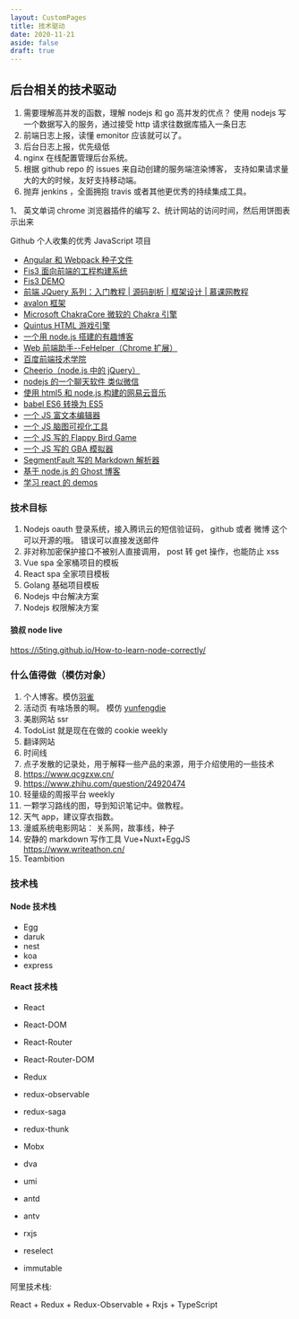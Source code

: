 ```yaml
---
layout: CustomPages
title: 技术驱动
date: 2020-11-21
aside: false
draft: true
---
```


## 后台相关的技术驱动

1. 需要理解高并发的函数，理解 nodejs 和 go 高并发的优点？ 使用 nodejs 写一个数据写入的服务，通过接受 http 请求往数据库插入一条日志
2. 前端日志上报，读懂 emonitor 应该就可以了。
3. 后台日志上报，优先级低
4. nginx 在线配置管理后台系统。
5. 根据 github repo 的 issues 来自动创建的服务端渲染博客， 支持如果请求量大的大的时候，友好支持移动端。
6. 抛弃 jenkins ，全面拥抱 travis 或者其他更优秀的持续集成工具。

1、 英文单词 chrome 浏览器插件的编写
2、统计网站的访问时间，然后用饼图表示出来

Github 个人收集的优秀 JavaScript 项目

- [Angular 和 Webpack 种子文件](https://github.com/AngularClass/angular2-webpack-starter)
- [Fis3 面向前端的工程构建系统](https://github.com/fex-team/fis3)
- [Fis3 DEMO](https://github.com/fex-team/fis3-demo)
- [前端 JQuery 系列：入门教程 | 源码剖析 | 框架设计 | 慕课网教程](https://github.com/JsAaron/jQuery)
- [avalon 框架](https://github.com/RubyLouvre/avalon)
- [Microsoft ChakraCore 微软的 Chakra 引擎](https://github.com/Microsoft/ChakraCore)
- [Quintus HTML 游戏引擎](https://github.com/cykod/Quintus)
- [一个用 node.js 搭建的有趣博客](https://github.com/STRML/strml.net)
- [Web 前端助手--FeHelper（Chrome 扩展）](https://github.com/zxlie/FeHelper)
- [百度前端技术学院](https://github.com/baidu-ife/ife)
- [Cheerio（node.js 中的 jQuery）](https://github.com/cheeriojs/cheerio)
- [nodejs 的一个聊天软件 类似微信](https://github.com/BryanYang/freechat)
- [使用 html5 和 node.js 构建的网易云音乐](https://github.com/stkevintan/Cube)
- [babel ES6 转换为 ES5](https://github.com/babel/babel)
- [一个 JS 富文本编辑器](https://github.com/fex-team/ueditor)
- [一个 JS 脑图可视化工具](https://github.com/fex-team/kityminder-core)
- [一个 JS 写的 Flappy Bird Game](https://github.com/ellisonleao/clumsy-bird)
- [一个 JS 写的 GBA 模拟器](https://github.com/taisel/IodineGBA)
- [SegmentFault 写的 Markdown 解析器](https://github.com/SegmentFault/HyperDown.js)
- [基于 node.js 的 Ghost 博客](https://github.com/TryGhost/Ghost)
- [学习 react 的 demos](https://github.com/ruanyf/react-demos)

### 技术目标

1. Nodejs oauth 登录系统，接入腾讯云的短信验证码， github 或者 微博 这个可以开源的哦。 错误可以直接发送邮件
2. 非对称加密保护接口不被别人直接调用， post 转 get 操作，也能防止 xss
3. Vue spa 全家桶项目的模板
4. React spa 全家项目模板
5. Golang 基础项目模板
6. Nodejs 中台解决方案
7. Nodejs 权限解决方案

#### 狼叔 node live

https://i5ting.github.io/How-to-learn-node-correctly/

### 什么值得做（模仿对象）

1. 个人博客。模仿[羽雀](https://www.yuque.com/)
1. 活动页 有啥场景的啊。 模仿 [yunfengdie](yunfengdie.com)
1. 美剧网站 ssr
1. TodoList 就是现在在做的 cookie weekly
1. 翻译网站
1. 时间线
1. 点子发散的记录处，用于解释一些产品的来源，用于介绍使用的一些技术
1. https://www.qcgzxw.cn/
1. https://www.zhihu.com/question/24920474
1. 轻量级的周报平台 weekly
1. 一颗学习路线的图，导到知识笔记中。做教程。
1. 天气 app，建议穿衣指数。
1. 漫威系统电影网站： 关系网，故事线，种子
1. 安静的 markdown 写作工具 Vue+Nuxt+EggJS https://www.writeathon.cn/
1. Teambition

### 技术栈

#### Node 技术栈

- Egg
- daruk
- nest
- koa
- express

#### React 技术栈

- React
- React-DOM
- React-Router
- React-Router-DOM

- Redux
- redux-observable
- redux-saga
- redux-thunk
- Mobx

- dva
- umi

- antd
- antv

- rxjs
- reselect
- immutable

阿里技术栈:

React + Redux + Redux-Observable + Rxjs + TypeScript
